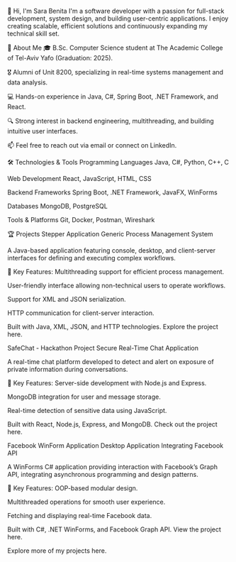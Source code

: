 👋 Hi, I'm Sara Benita
I'm a software developer with a passion for full-stack development, system design, and building user-centric applications.
I enjoy creating scalable, efficient solutions and continuously expanding my technical skill set.

🚀 About Me
🎓 B.Sc. Computer Science student at The Academic College of Tel-Aviv Yafo (Graduation: 2025).

🎖️ Alumni of Unit 8200, specializing in real-time systems management and data analysis.

💻 Hands-on experience in Java, C#, Spring Boot, .NET Framework, and React.

🔍 Strong interest in backend engineering, multithreading, and building intuitive user interfaces.

📫 Feel free to reach out via email or connect on LinkedIn.

🛠️ Technologies & Tools
Programming Languages
Java, C#, Python, C++, C

Web Development
React, JavaScript, HTML, CSS

Backend Frameworks
Spring Boot, .NET Framework, JavaFX, WinForms

Databases
MongoDB, PostgreSQL

Tools & Platforms
Git, Docker, Postman, Wireshark

🏆 Projects
Stepper Application
Generic Process Management System

A Java-based application featuring console, desktop, and client-server interfaces for defining and executing complex workflows.

🌟 Key Features:
Multithreading support for efficient process management.

User-friendly interface allowing non-technical users to operate workflows.

Support for XML and JSON serialization.

HTTP communication for client-server interaction.

Built with Java, XML, JSON, and HTTP technologies.
Explore the project here.

SafeChat - Hackathon Project
Secure Real-Time Chat Application

A real-time chat platform developed to detect and alert on exposure of private information during conversations.

🌟 Key Features:
Server-side development with Node.js and Express.

MongoDB integration for user and message storage.

Real-time detection of sensitive data using JavaScript.

Built with React, Node.js, Express, and MongoDB.
Check out the project here.

Facebook WinForm Application
Desktop Application Integrating Facebook API

A WinForms C# application providing interaction with Facebook’s Graph API, integrating asynchronous programming and design patterns.

🌟 Key Features:
OOP-based modular design.

Multithreaded operations for smooth user experience.

Fetching and displaying real-time Facebook data.

Built with C#, .NET WinForms, and Facebook Graph API.
View the project here.

Explore more of my projects here.
